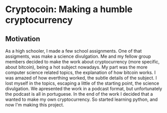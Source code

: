 # Cryptocoin: Making a humble cryptocurrency

## Motivation

As a high schooler, I made a few school assignments. One of that assigments, was make a science divulgation. Me and my fellow group members decided to make the work about cryptocurrency (more specific, about bitcoin), being a hot subject nowadays. My part was the more computer science related topics, the explanation of how bitcoin works. I was amazed of how everthing worked, the subtle details of the subject. I lost myself in the topics, escaping a little of the starting point, the science divulgation. We apresented the work in a podcast format, but unfortunately the podcast is all in portuguese. In the end of the work I decided that a wanted to make my own cryptocurrency. So started learning python, and now I'm making this project.

